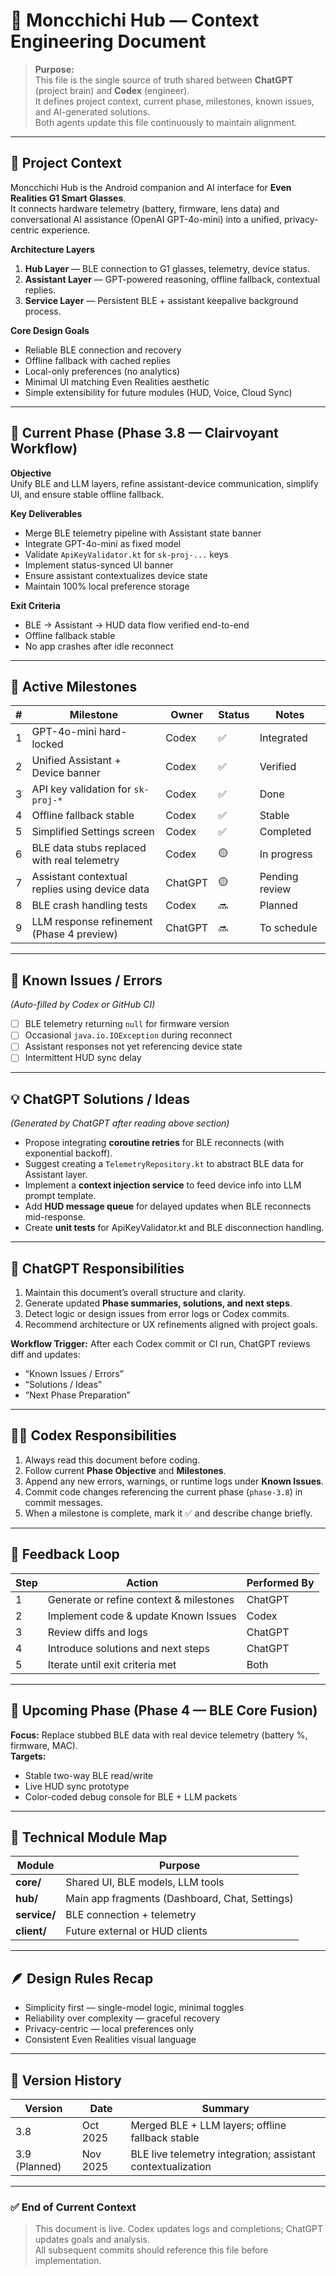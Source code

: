 # 🧠 Moncchichi Hub — Context Engineering Document

> **Purpose:**  
> This file is the single source of truth shared between **ChatGPT** (project brain) and **Codex** (engineer).  
> It defines project context, current phase, milestones, known issues, and AI-generated solutions.  
> Both agents update this file continuously to maintain alignment.

---

## 📍 Project Context

Moncchichi Hub is the Android companion and AI interface for **Even Realities G1 Smart Glasses**.  
It connects hardware telemetry (battery, firmware, lens data) and conversational AI assistance (OpenAI GPT-4o-mini) into a unified, privacy-centric experience.

**Architecture Layers**
1. **Hub Layer** — BLE connection to G1 glasses, telemetry, device status.
2. **Assistant Layer** — GPT-powered reasoning, offline fallback, contextual replies.
3. **Service Layer** — Persistent BLE + assistant keepalive background process.

**Core Design Goals**
- Reliable BLE connection and recovery
- Offline fallback with cached replies
- Local-only preferences (no analytics)
- Minimal UI matching Even Realities aesthetic
- Simple extensibility for future modules (HUD, Voice, Cloud Sync)

---

## 🎯 Current Phase (Phase 3.8 — Clairvoyant Workflow)

**Objective**  
Unify BLE and LLM layers, refine assistant-device communication, simplify UI, and ensure stable offline fallback.

**Key Deliverables**
- Merge BLE telemetry pipeline with Assistant state banner  
- Integrate GPT-4o-mini as fixed model  
- Validate `ApiKeyValidator.kt` for `sk-proj-...` keys  
- Implement status-synced UI banner  
- Ensure assistant contextualizes device state  
- Maintain 100% local preference storage  

**Exit Criteria**
- BLE → Assistant → HUD data flow verified end-to-end  
- Offline fallback stable  
- No app crashes after idle reconnect  

---

## 🧩 Active Milestones

| # | Milestone | Owner | Status | Notes |
|---|------------|--------|--------|-------|
| 1 | GPT-4o-mini hard-locked | Codex | ✅ | Integrated |
| 2 | Unified Assistant + Device banner | Codex | ✅ | Verified |
| 3 | API key validation for `sk-proj-*` | Codex | ✅ | Done |
| 4 | Offline fallback stable | Codex | ✅ | Stable |
| 5 | Simplified Settings screen | Codex | ✅ | Completed |
| 6 | BLE data stubs replaced with real telemetry | Codex | 🟡 | In progress |
| 7 | Assistant contextual replies using device data | ChatGPT | 🟡 | Pending review |
| 8 | BLE crash handling tests | Codex | 🔜 | Planned |
| 9 | LLM response refinement (Phase 4 preview) | ChatGPT | 🔜 | To schedule |

---

## 🧱 Known Issues / Errors

*(Auto-filled by Codex or GitHub CI)*  
- [ ] BLE telemetry returning `null` for firmware version  
- [ ] Occasional `java.io.IOException` during reconnect  
- [ ] Assistant responses not yet referencing device state  
- [ ] Intermittent HUD sync delay  

---

## 💡 ChatGPT Solutions / Ideas

*(Generated by ChatGPT after reading above section)*  
- Propose integrating **coroutine retries** for BLE reconnects (with exponential backoff).  
- Suggest creating a `TelemetryRepository.kt` to abstract BLE data for Assistant layer.  
- Implement a **context injection service** to feed device info into LLM prompt template.  
- Add **HUD message queue** for delayed updates when BLE reconnects mid-response.  
- Create **unit tests** for ApiKeyValidator.kt and BLE disconnection handling.

---

## 🧠 ChatGPT Responsibilities

1. Maintain this document’s overall structure and clarity.  
2. Generate updated **Phase summaries, solutions, and next steps**.  
3. Detect logic or design issues from error logs or Codex commits.  
4. Recommend architecture or UX refinements aligned with project goals.  

**Workflow Trigger:** After each Codex commit or CI run, ChatGPT reviews diff and updates:
- “Known Issues / Errors”
- “Solutions / Ideas”
- “Next Phase Preparation”

---

## 👨‍💻 Codex Responsibilities

1. Always read this document before coding.  
2. Follow current **Phase Objective** and **Milestones**.  
3. Append any new errors, warnings, or runtime logs under **Known Issues**.  
4. Commit code changes referencing the current phase (`phase-3.8`) in commit messages.  
5. When a milestone is complete, mark it ✅ and describe change briefly.

---

## 🔄 Feedback Loop

| Step | Action | Performed By |
|------|---------|--------------|
| 1 | Generate or refine context & milestones | ChatGPT |
| 2 | Implement code & update Known Issues | Codex |
| 3 | Review diffs and logs | ChatGPT |
| 4 | Introduce solutions and next steps | ChatGPT |
| 5 | Iterate until exit criteria met | Both |

---

## 🔭 Upcoming Phase (Phase 4 — BLE Core Fusion)

**Focus:** Replace stubbed BLE data with real device telemetry (battery %, firmware, MAC).  
**Targets:**  
- Stable two-way BLE read/write  
- Live HUD sync prototype  
- Color-coded debug console for BLE + LLM packets  

---

## 🧩 Technical Module Map

| Module | Purpose |
|---------|----------|
| **core/** | Shared UI, BLE models, LLM tools |
| **hub/** | Main app fragments (Dashboard, Chat, Settings) |
| **service/** | BLE connection + telemetry |
| **client/** | Future external or HUD clients |

---

## 🪶 Design Rules Recap
- Simplicity first — single-model logic, minimal toggles  
- Reliability over complexity — graceful recovery  
- Privacy-centric — local preferences only  
- Consistent Even Realities visual language  

---

## 🧾 Version History
| Version | Date | Summary |
|----------|------|----------|
| 3.8 | Oct 2025 | Merged BLE + LLM layers; offline fallback stable |
| 3.9 (Planned) | Nov 2025 | BLE live telemetry integration; assistant contextualization |

---

### ✅ End of Current Context
> This document is live. Codex updates logs and completions; ChatGPT updates goals and analysis.  
> All subsequent commits should reference this file before implementation.